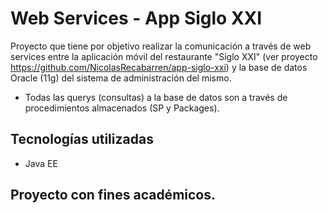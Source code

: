 # Web Services - App Siglo XXI

Proyecto que tiene por objetivo realizar la comunicación a través de web services entre la aplicación móvil del restaurante "Siglo XXI" (ver proyecto https://github.com/NicolasRecabarren/app-siglo-xxi) y la base de datos Oracle (11g) del sistema de administración del mismo.
- Todas las querys (consultas) a la base de datos son a través de procedimientos almacenados (SP y Packages).

## Tecnologías utilizadas
- Java EE

## Proyecto con fines académicos.
